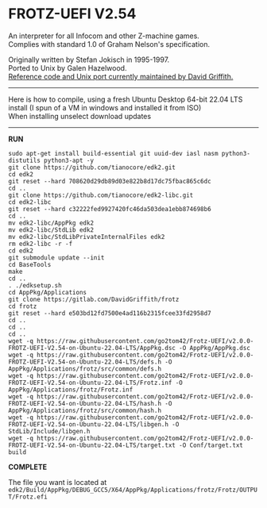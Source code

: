 # FROTZ-UEFI V2.54
An interpreter for all Infocom and other Z-machine games.  
Complies with standard 1.0 of Graham Nelson's specification.  

Originally written by Stefan Jokisch in 1995-1997.  
Ported to Unix by Galen Hazelwood.  
[Reference code and Unix port currently maintained by David Griffith.](https://gitlab.com/DavidGriffith/frotz)   

------

Here is how to compile, using a fresh Ubuntu Desktop 64-bit 22.04 LTS install (I spun of a VM in windows and installed it from ISO)  
When installing unselect download updates  


------  

**RUN**


`sudo apt-get install build-essential git uuid-dev iasl nasm python3-distutils python3-apt -y`  
`git clone https://github.com/tianocore/edk2.git`  
`cd edk2`  
`git reset --hard 708620d29db89d03e822b8d17dc75fbac865c6dc`  
`cd ..`  
`git clone https://github.com/tianocore/edk2-libc.git`  
`cd edk2-libc`  
`git reset --hard c32222fed9927420fc46da503dea1ebb874698b6`  
`cd ..`  
`mv edk2-libc/AppPkg edk2`  
`mv edk2-libc/StdLib edk2`  
`mv edk2-libc/StdLibPrivateInternalFiles edk2`  
`rm edk2-libc -r -f`  
`cd edk2`  
`git submodule update --init`  
`cd BaseTools`  
`make`  
`cd ..`  
`. ./edksetup.sh`  
`cd AppPkg/Applications`  
`git clone https://gitlab.com/DavidGriffith/frotz`  
`cd frotz`  
`git reset --hard e503bd12fd7500e4ad116b2315fcee33fd2958d7`  
`cd ..`  
`cd ..`  
`cd ..`  
`wget -q https://raw.githubusercontent.com/go2tom42/Frotz-UEFI/v2.0.0-FROTZ-UEFI-V2.54-on-Ubuntu-22.04-LTS/AppPkg.dsc -O AppPkg/AppPkg.dsc`  
`wget -q https://raw.githubusercontent.com/go2tom42/Frotz-UEFI/v2.0.0-FROTZ-UEFI-V2.54-on-Ubuntu-22.04-LTS/defs.h -O AppPkg/Applications/frotz/src/common/defs.h`  
`wget -q https://raw.githubusercontent.com/go2tom42/Frotz-UEFI/v2.0.0-FROTZ-UEFI-V2.54-on-Ubuntu-22.04-LTS/Frotz.inf -O AppPkg/Applications/frotz/Frotz.inf`  
`wget -q https://raw.githubusercontent.com/go2tom42/Frotz-UEFI/v2.0.0-FROTZ-UEFI-V2.54-on-Ubuntu-22.04-LTS/hash.h -O AppPkg/Applications/frotz/src/common/hash.h`  
`wget -q https://raw.githubusercontent.com/go2tom42/Frotz-UEFI/v2.0.0-FROTZ-UEFI-V2.54-on-Ubuntu-22.04-LTS/libgen.h -O StdLib/Include/libgen.h`  
`wget -q https://raw.githubusercontent.com/go2tom42/Frotz-UEFI/v2.0.0-FROTZ-UEFI-V2.54-on-Ubuntu-22.04-LTS/target.txt -O Conf/target.txt`  
`build`  



**COMPLETE**

The file you want is located at `edk2/Build/AppPkg/DEBUG_GCC5/X64/AppPkg/Applications/frotz/Frotz/OUTPUT/Frotz.efi`
